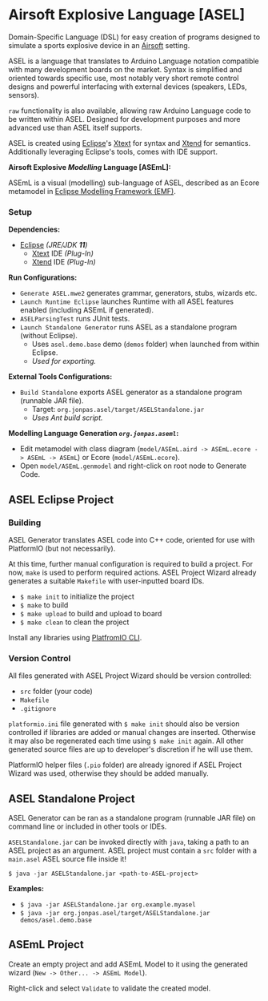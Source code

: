 # Airsoft Explosive Language [ASEL]

Domain-Specific Language (DSL) for easy creation of programs designed to simulate a sports explosive device in an [Airsoft](https://en.wikipedia.org/wiki/Airsoft) setting.

ASEL is a language that translates to Arduino Language notation compatible with many development boards on the market. Syntax is simplified and oriented towards specific use, most notably very short remote control designs and powerful interfacing with external devices (speakers, LEDs, sensors).

`raw` functionality is also available, allowing raw Arduino Language code to be written within ASEL. Designed for development purposes and more advanced use than ASEL itself supports.

ASEL is created using [Eclipse](https://www.eclipse.org/)'s [Xtext](https://www.eclipse.org/Xtext/) for syntax and [Xtend](https://www.eclipse.org/xtend/) for semantics. Additionally leveraging Eclipse's tools, comes with IDE support.

**Airsoft Explosive _Modelling_ Language [ASEmL]:**

ASEmL is a visual (modelling) sub-language of ASEL, described as an Ecore metamodel in [Eclipse Modelling Framework (EMF)](https://www.eclipse.org/modeling/emf/).


### Setup

**Dependencies:**
- [Eclipse](https://www.eclipse.org/) _(JRE/JDK **11**)_
  - [Xtext](https://www.eclipse.org/Xtext/) IDE _(Plug-In)_
  - [Xtend](https://www.eclipse.org/xtend/) IDE _(Plug-In)_

**Run Configurations:**
- `Generate ASEL.mwe2` generates grammar, generators, stubs, wizards etc.
- `Launch Runtime Eclipse` launches Runtime with all ASEL features enabled (including ASEmL if generated).
- `ASELParsingTest` runs JUnit tests.
- `Launch Standalone Generator` runs ASEL as a standalone program (without Eclipse).
  - Uses `asel.demo.base` demo (`demos` folder) when launched from within Eclipse.
  - _Used for exporting._

**External Tools Configurations:**
- `Build Standalone` exports ASEL generator as a standalone program (runnable JAR file).
  - Target: `org.jonpas.asel/target/ASELStandalone.jar`
  - _Uses Ant build script._

**Modelling Language Generation _`org.jonpas.aseml`_:**
- Edit metamodel with class diagram (`model/ASEmL.aird -> ASEmL.ecore -> ASEmL -> ASEmL`) or Ecore (`model/ASEmL.ecore`).
- Open `model/ASEmL.genmodel` and right-click on root node to Generate Code.


## ASEL Eclipse Project

### Building

ASEL Generator translates ASEL code into C++ code, oriented for use with PlatformIO (but not necessarily).

At this time, further manual configuration is required to build a project. For now, `make` is used to perform required actions. ASEL Project Wizard already generates a suitable `Makefile` with user-inputted board IDs.

- `$ make init` to initialize the project
- `$ make` to build
- `$ make upload` to build and upload to board
- `$ make clean` to clean the project

Install any libraries using [PlatfromIO CLI](http://docs.platformio.org/en/latest/core.html#piocore).

### Version Control

All files generated with ASEL Project Wizard should be version controlled:
- `src` folder (your code)
- `Makefile`
- `.gitignore`

`platformio.ini` file generated with `$ make init` should also be version controlled if libraries are added or manual changes are inserted. Otherwise it may also be regenerated each time using `$ make init` again. All other generated source files are up to developer's discretion if he will use them.

PlatformIO helper files (`.pio` folder) are already ignored if ASEL Project Wizard was used, otherwise they should be added manually.


## ASEL Standalone Project

ASEL Generator can be ran as a standalone program (runnable JAR file) on command line or included in other tools or IDEs.

`ASELStandalone.jar` can be invoked directly with `java`, taking a path to an ASEL project as an argument. ASEL project must contain a `src` folder with a `main.asel` ASEL source file inside it!

`$ java -jar ASELStandalone.jar <path-to-ASEL-project>`

**Examples:**

- `$ java -jar ASELStandalone.jar org.example.myasel`
- `$ java -jar org.jonpas.asel/target/ASELStandalone.jar demos/asel.demo.base`


## ASEmL Project

Create an empty project and add ASEmL Model to it using the generated wizard (`New -> Other... -> ASEmL Model`).

Right-click and select `Validate` to validate the created model.
